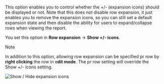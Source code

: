 This option enables you to control whether the +/- (expansion icons) should be displayed or not. Note that this does not disable row expansion, it just enables you to remove the expansion icons, so you can still set a default expansion state and then disable the ability for users to expand/collapse rows when viewing the report.  

You set this option in **Row expansion** -> **Show +/- icons**.  

> [!NOTE]
> In addition to this option, allowing row expansion can be specified pr row by **right clicking** the row in e**dit mode**. The pr row setting will override the Show +/- icons setting.

![Show / Hide expansion icons](https://profitbasedocs.blob.core.windows.net/pbireportingmatrix/ShowHidePlusMinusIcons.png)
